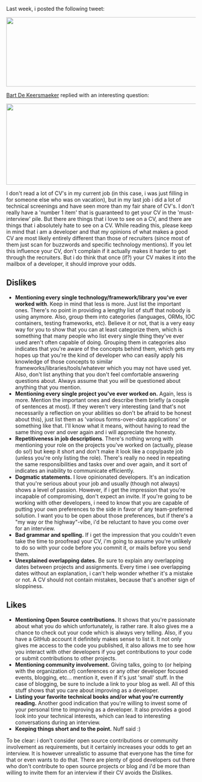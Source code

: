 Last week, i posted the following tweet:

<a href="/blog/wp-content/uploads/2011/07/first.png"><img src="/blog/wp-content/uploads/2011/07/first.png" alt="" title="first" width="546" height="184" class="aligncenter size-full wp-image-3452" /></a>

<a href="http://twitter.com/bart_dk" target="_blank">Bart De Keersmaeker</a> replied with an interesting question:

<a href="/blog/wp-content/uploads/2011/07/second.png"><img src="/blog/wp-content/uploads/2011/07/second.png" alt="" title="second" width="556" height="215" class="aligncenter size-full wp-image-3453" /></a>

I don't read a lot of CV's in my current job (in this case, i was just filling in for someone else who was on vacation), but in my last job i did a lot of technical screenings and have seen more than my fair share of CV's. I don't really have a 'number 1 item' that is guaranteed to get your CV in the 'must-interview' pile. But there are things that i love to see on a CV, and there are things that i absolutely hate to see on a CV. While reading this, please keep in mind that i am a developer and that my opinions of what makes a good CV are most likely entirely different than those of recruiters (since most of them just scan for buzzwords and specific technology mentions). If you let this influence your CV, don't complain if it actually makes it harder to get through the recruiters. But i do think that once (if?) your CV makes it into the mailbox of a developer, it should improve your odds. 

## Dislikes

- **Mentioning every single technology/framework/library you've ever worked with**. Keep in mind that less is more. Just list the important ones. There's no point in providing a lengthy list of stuff that nobody is using anymore. Also, group them into categories (languages, ORMs, IOC containers, testing frameworks, etc). Believe it or not, that is a very easy way for you to show that you can at least categorize them, which is something that many people who list every single thing they've ever used aren't often capable of doing. Grouping them in categories also indicates that you're aware of the concepts behind them, which gets my hopes up that you're the kind of developer who can easily apply his knowledge of those concepts to similar frameworks/libraries/tools/whatever which you may not have used yet. Also, don't list anything that you don't feel comfortable answering questions about. Always assume that you <em>will</em> be questioned about anything that you mention.
- **Mentioning every single project you've ever worked on.** Again, less is more. Mention the important ones and describe them briefly (a couple of sentences at most). If they weren't very interesting (and that's not necessarily a reflection on your abilities so don't be afraid to be honest about this), just list them as 'various forms-over-data applications' or something like that. I'll know what it means, without having to read the same thing over and over again and i will appreciate the honesty.
- **Repetitiveness in job descriptions**. There's nothing wrong with mentioning your role on the projects you've worked on (actually, please do so!) but keep it short and don't make it look like a copy/paste job (unless you're only listing the role). There's really no need in repeating the same responsibilities and tasks over and over again, and it sort of indicates an inability to communicate efficiently.
- **Dogmatic statements.** I love opinionated developers. It's an indication that you're serious about your job and usually (though not always) shows a level of passion. However, if i get the impression that you're incapable of compromising, don't expect an invite. If you're going to be working with other developers, i need to know that you are capable of putting your own preferences to the side in favor of any team-preferred solution. I want you to be open about those preferences, but if there's a "my way or the highway"-vibe, i'd be reluctant to have you come over for an interview.
- **Bad grammar and spelling.** If i get the impression that you couldn't even take the time to proofread your CV, i'm going to assume you're unlikely to do so with your code before you commit it, or mails before you send them.
- **Unexplained overlapping dates.** Be sure to explain any overlapping dates between projects and assignments. Every time i see overlapping dates without an explanation, i can't help wonder whether it's a mistake or not. A CV should not contain mistakes, because that's another sign of sloppiness.

## Likes

- **Mentioning Open Source contributions.** It shows that you're passionate about what you do which unfortunately, is rather rare. It also gives me a chance to check out your code which is always very telling. Also, if you have a GitHub account it definitely makes sense to list it. It not only gives me access to the code you published, it also allows me to see how you interact with other developers if you get contributions to your code or submit contributions to other projects.
- **Mentioning community involvement.** Giving talks, going to (or helping with the organization of) conferences or any other developer focused events, blogging, etc... mention it, even if it's just 'small' stuff. In the case of blogging, be sure to include a link to your blog as well. All of this stuff shows that you care about improving as a developer.
- **Listing your favorite technical books and/or what you're currently reading.** Another good indication that you're willing to invest some of your personal time to improving as a developer. It also provides a good look into your technical interests, which can lead to interesting conversations during an interview.
- **Keeping things short and to the point.** Nuff said :)

To be clear: i don't consider open source contributions or community involvement as requirements, but it certainly increases your odds to get an interview. It is however unrealistic to assume that everyone has the time for that or even wants to do that. There are plenty of good developers out there who don't contribute to open source projects or blog and i'd be more than willing to invite them for an interview if their CV avoids the Dislikes. 